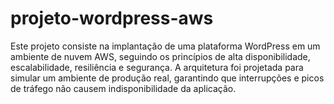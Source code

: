 # projeto-wordpress-aws
Este projeto consiste na implantação de uma plataforma WordPress em um ambiente de nuvem AWS, seguindo os princípios de alta disponibilidade, escalabilidade, resiliência e segurança. A arquitetura foi projetada para simular um ambiente de produção real, garantindo que interrupções e picos de tráfego não causem indisponibilidade da aplicação.
